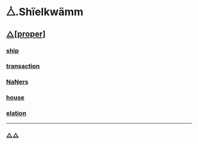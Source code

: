 # ⧊.Shïelkwämm

## [△\[proper\]](./docs/proper)

### [ship](./docs/ship)

### [transaction](./docs/transaction)

### [NaNers](./docs/NaNers)

### [house](./docs/house)

### [elation](./docs/elation)

-----

### [△△](./docs/changelog)